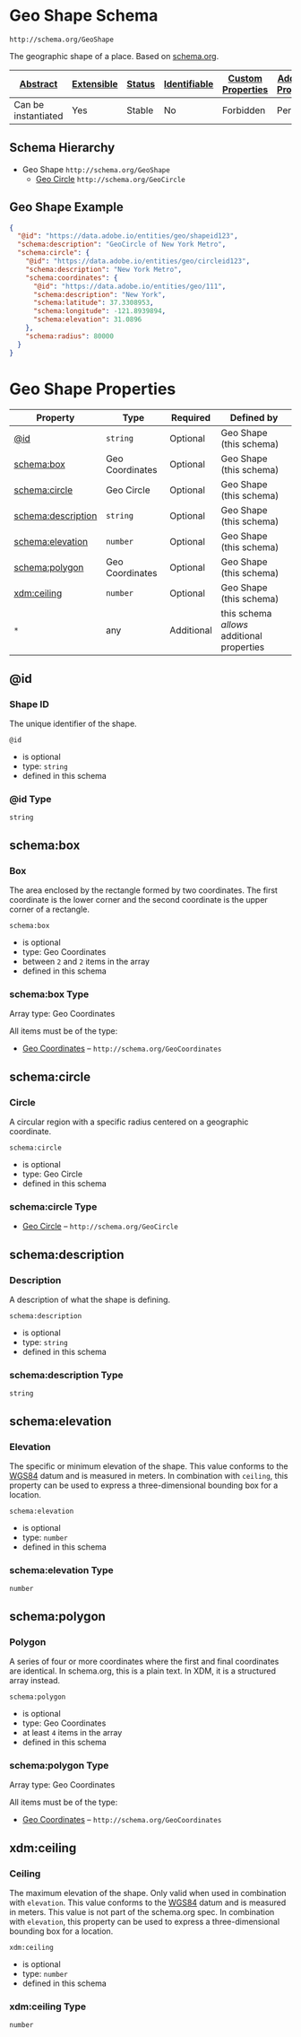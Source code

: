 
# Geo Shape Schema

```
http://schema.org/GeoShape
```

The geographic shape of a place. Based on [schema.org](http://schema.org/GeoShape).

| [Abstract](../../../abstract.md) | [Extensible](../../../extensions.md) | [Status](../../../status.md) | [Identifiable](../../../id.md) | [Custom Properties](../../../extensions.md) | [Additional Properties](../../../extensions.md) | Defined In |
|----------------------------------|--------------------------------------|------------------------------|--------------------------------|---------------------------------------------|-------------------------------------------------|------------|
| Can be instantiated | Yes | Stable | No | Forbidden | Permitted | [external/schema/geoshape.schema.json](external/schema/geoshape.schema.json) |
## Schema Hierarchy

* Geo Shape `http://schema.org/GeoShape`
  * [Geo Circle](geocircle.schema.md) `http://schema.org/GeoCircle`


## Geo Shape Example
```json
{
  "@id": "https://data.adobe.io/entities/geo/shapeid123",
  "schema:description": "GeoCircle of New York Metro",
  "schema:circle": {
    "@id": "https://data.adobe.io/entities/geo/circleid123",
    "schema:description": "New York Metro",
    "schema:coordinates": {
      "@id": "https://data.adobe.io/entities/geo/111",
      "schema:description": "New York",
      "schema:latitude": 37.3308953,
      "schema:longitude": -121.8939894,
      "schema:elevation": 31.0896
    },
    "schema:radius": 80000
  }
}
```

# Geo Shape Properties

| Property | Type | Required | Defined by |
|----------|------|----------|------------|
| [@id](#id) | `string` | Optional | Geo Shape (this schema) |
| [schema:box](#schemabox) | Geo Coordinates | Optional | Geo Shape (this schema) |
| [schema:circle](#schemacircle) | Geo Circle | Optional | Geo Shape (this schema) |
| [schema:description](#schemadescription) | `string` | Optional | Geo Shape (this schema) |
| [schema:elevation](#schemaelevation) | `number` | Optional | Geo Shape (this schema) |
| [schema:polygon](#schemapolygon) | Geo Coordinates | Optional | Geo Shape (this schema) |
| [xdm:ceiling](#xdmceiling) | `number` | Optional | Geo Shape (this schema) |
| `*` | any | Additional | this schema *allows* additional properties |

## @id
### Shape ID

The unique identifier of the shape.

`@id`
* is optional
* type: `string`
* defined in this schema

### @id Type


`string`






## schema:box
### Box

The area enclosed by the rectangle formed by two coordinates. The first coordinate is the lower corner and the second coordinate is the upper corner of a rectangle.

`schema:box`
* is optional
* type: Geo Coordinates
* between `2` and `2` items in the array
* defined in this schema

### schema:box Type


Array type: Geo Coordinates

All items must be of the type:
* [Geo Coordinates](geocoordinates.schema.md) – `http://schema.org/GeoCoordinates`








## schema:circle
### Circle

A circular region with a specific radius centered on a geographic coordinate.

`schema:circle`
* is optional
* type: Geo Circle
* defined in this schema

### schema:circle Type


* [Geo Circle](geocircle.schema.md) – `http://schema.org/GeoCircle`





## schema:description
### Description

A description of what the shape is defining.

`schema:description`
* is optional
* type: `string`
* defined in this schema

### schema:description Type


`string`






## schema:elevation
### Elevation

The specific or minimum elevation of the shape. This value conforms to the [WGS84](http://gisgeography.com/wgs84-world-geodetic-system/) datum and is measured in meters. In combination with `ceiling`, this property can be used to express a three-dimensional bounding box for a location.

`schema:elevation`
* is optional
* type: `number`
* defined in this schema

### schema:elevation Type


`number`






## schema:polygon
### Polygon

A series of four or more coordinates where the first and final coordinates are identical. In schema.org, this is a plain text. In XDM, it is a structured array instead.

`schema:polygon`
* is optional
* type: Geo Coordinates
* at least `4` items in the array
* defined in this schema

### schema:polygon Type


Array type: Geo Coordinates

All items must be of the type:
* [Geo Coordinates](geocoordinates.schema.md) – `http://schema.org/GeoCoordinates`








## xdm:ceiling
### Ceiling

The maximum elevation of the shape. Only valid when used in combination with `elevation`. This value conforms to the [WGS84](http://gisgeography.com/wgs84-world-geodetic-system/) datum and is measured in meters. This value is not part of the schema.org spec. In combination with `elevation`, this property can be used to express a three-dimensional bounding box for a location.

`xdm:ceiling`
* is optional
* type: `number`
* defined in this schema

### xdm:ceiling Type


`number`





